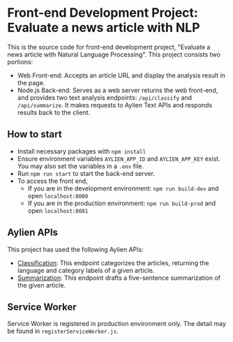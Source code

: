 # Front-end Development Project: Evaluate a news article with NLP

This is the source code for front-end development project, "Evaluate a news article with Natural Language Processing". This project consists two portions:

- Web Front-end: Accepts an article URL and display the analysis result in the page.
- Node.js Back-end: Serves as a web server returns the web front-end, and provides two text analysis endpoints: `/api/classify` and `/api/summarize`. It makes requests to Aylien Text APIs and responds
    results back to the client.

## How to start

- Install necessary packages with `npm install`
- Ensure environment variables `AYLIEN_APP_ID` and `AYLIEN_APP_KEY` exist. You may also set the variables in  a `.env` file.
- Run `npm run start` to start the back-end server.
- To access the front end,
  - If you are in the development environment: `npm run build-dev` and open `localhost:8080`
  - If you are in the production environment: `npm run build-prod` and open `localhost:8081`

## Aylien APIs

This project has used the following Aylien APIs:

- [Classification](https://docs.aylien.com/textapi/endpoints/#classification): This endpoint categorizes the articles, returning the language and category labels of a given article.
- [Summarization](https://docs.aylien.com/textapi/endpoints/#summarization): This endpoint drafts a five-sentence summarization of the given article.

## Service Worker

Service Worker is registered in production environment only. The detail may be found in `registerServiceWorker.js`.
